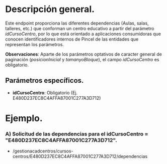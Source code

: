 # Descripción general.

Este endpoint proporciona las diferentes dependencias (Aulas, salas, talleres, etc.) que conforman un centro educativo a partir del parámetro *idCursoCentro*, por lo que está orientado a aplicaciones consumidoras que conocen identificadores internos de Pincel de las entidades que representan los parámetros.

**Observaciones**: Aparte de los parámetros optativos de caracter general de paginación (_posicionInicial_ y _tamanyoBloque_), el campo *idCursoCentro* es obligatorio.

## Parámetros específicos.

* **idCursoCentro**: Obligatorio (Ej. E480D237EC8C4AFFA87001C277A3D712)

# Ejemplo.
### A) Solicitud de las dependencias para el idCursoCentro = "E480D237EC8C4AFFA87001C277A3D712".
* /gestionacadcentros/cursos-centros/E480D237EC8C4AFFA87001C277A3D712/dependencias
